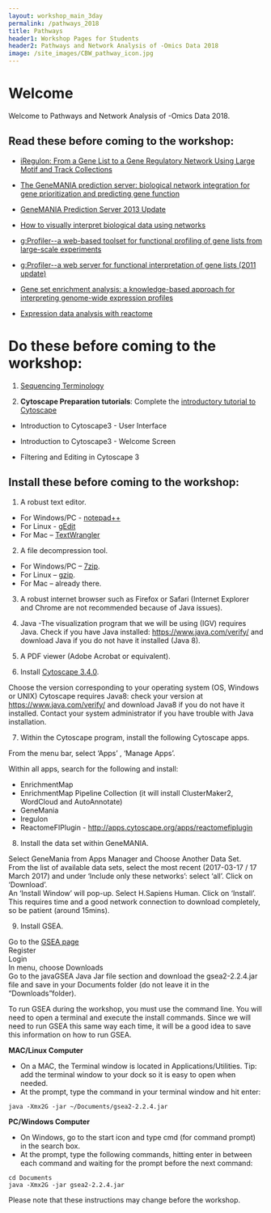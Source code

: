 ```yaml
---
layout: workshop_main_3day
permalink: /pathways_2018
title: Pathways
header1: Workshop Pages for Students
header2: Pathways and Network Analysis of -Omics Data 2018
image: /site_images/CBW_pathway_icon.jpg
---
```

# Welcome <a id="welcome"></a>

Welcome to Pathways and Network Analysis of -Omics Data 2018.  

## Read these before coming to the workshop:

* [iRegulon: From a Gene List to a Gene Regulatory Network Using Large Motif and Track Collections](http://www.ncbi.nlm.nih.gov/pubmed/25058159)
  
* [The GeneMANIA prediction server: biological network integration for gene prioritization and predicting gene function](http://www.ncbi.nlm.nih.gov/pubmed/20576703)
  
* [GeneMANIA Prediction Server 2013 Update](http://www.ncbi.nlm.nih.gov/pubmed/23794635)
  
* [How to visually interpret biological data using networks](http://www.ncbi.nlm.nih.gov/pubmed/19816451)
  
* [g:Profiler--a web-based toolset for functional profiling of gene lists from large-scale experiments](http://www.ncbi.nlm.nih.gov/pubmed/17478515)
  
* [g:Profiler--a web server for functional interpretation of gene lists (2011 update)](http://www.ncbi.nlm.nih.gov/pubmed/21646343)
  
* [Gene set enrichment analysis: a knowledge-based approach for interpreting genome-wide expression profiles](http://www.ncbi.nlm.nih.gov/pubmed/16199517)
  
* [Expression data analysis with reactome](http://www.ncbi.nlm.nih.gov/pubmed/25754994)  

# Do these before coming to the workshop:

1) [Sequencing Terminology](http://www.ncbi.nlm.nih.gov/projects/genome/glossary.shtml)

2)  **Cytoscape Preparation tutorials**: Complete the [introductory tutorial to Cytoscape](http://opentutorials.cgl.ucsf.edu/index.php/Portal:Cytoscape3)

* Introduction to Cytoscape3 - User Interface

* Introduction to Cytoscape3 - Welcome Screen

* Filtering and Editing in Cytoscape 3

## Install these before coming to the workshop:

1) A robust text editor.   

* For Windows/PC - [notepad++](http://notepad-plus-plus.org/)  
* For Linux - [gEdit](http://projects.gnome.org/gedit/)  
* For Mac – [TextWrangler](http://www.barebones.com/products/textwrangler/download.html)

2) A file decompression tool.  

* For Windows/PC – [7zip](http://www.7-zip.org/).  
* For Linux – [gzip](http://www.gzip.org).   
* For Mac – already there.

3) A robust internet browser such as Firefox or Safari (Internet Explorer and Chrome are not recommended because of Java issues).

4) Java -The visualization program that we will be using (IGV) requires Java. Check if you have Java installed: https://www.java.com/verify/ and download Java if you do not have it installed (Java 8).

5) A PDF viewer (Adobe Acrobat or equivalent).

6) Install [Cytoscape 3.4.0](http://chianti.ucsd.edu/cytoscape-3.4.0/).  

Choose the version corresponding to your operating system (OS, Windows or UNIX) 
Cytoscape requires Java8: check your version at  https://www.java.com/verify/ and download Java8 if you do not have it installed. Contact your system administrator if you have trouble with Java installation. 

7) Within the Cytoscape program, install the following Cytoscape apps.  

From the menu bar, select ‘Apps’ , ‘Manage Apps’.
 
Within all apps, search for the following and install:  

 * EnrichmentMap 
 * EnrichmentMap Pipeline Collection (it will install ClusterMaker2, WordCloud and AutoAnnotate) 
 * GeneMania 
 * Iregulon  
 * ReactomeFIPlugin - http://apps.cytoscape.org/apps/reactomefiplugin  
 
 
8) Install the data set within GeneMANIA.

Select GeneMania from Apps Manager and Choose Another Data Set.  
From the list of available data sets, select the most recent (2017-03-17 / 17 March 2017) and under ‘Include only these networks’: select ‘all’. Click on ‘Download’.  
An ‘Install Window’ will pop-up. Select H.Sapiens Human. Click on ‘Install’.  
This requires time and a good network connection to download completely, so be patient (around 15mins).  

  
9) Install GSEA.  

Go to the [GSEA page](http://www.broadinstitute.org/gsea/index.jsp)    
Register  
Login  
In menu, choose Downloads  
Go to the javaGSEA Java Jar file section and download the gsea2-2.2.4.jar file and save in your Documents folder (do not leave it in the “Downloads”folder).  
 
To run GSEA during the workshop, you must use the command line. You will need to open a terminal and execute the install commands. Since we will need to run GSEA this same way each time, it will be a good idea to save this information on how to run GSEA.
 
**MAC/Linux Computer** 

* On a MAC, the Terminal window is located in Applications/Utilities. Tip: add the terminal window to your dock so it is easy to open when needed.  
* At the prompt, type the command in your terminal window and hit enter:

```
java -Xmx2G -jar ~/Documents/gsea2-2.2.4.jar
```

**PC/Windows Computer** 

* On Windows, go to the start icon and type cmd (for command prompt) in the search box.  
* At the prompt, type the following commands, hitting enter in between each command and waiting for the prompt before the next command:

```
cd Documents
java -Xmx2G -jar gsea2-2.2.4.jar
```

Please note that these instructions may change before the workshop.  
